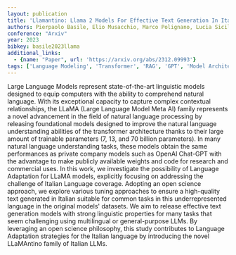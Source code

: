 ```yaml
---
layout: publication
title: 'Llamantino: Llama 2 Models For Effective Text Generation In Italian Language'
authors: Pierpaolo Basile, Elio Musacchio, Marco Polignano, Lucia Siciliani, Giuseppe Fiameni, Giovanni Semeraro
conference: "Arxiv"
year: 2023
bibkey: basile2023llama
additional_links:
  - {name: "Paper", url: 'https://arxiv.org/abs/2312.09993'}
tags: ['Language Modeling', 'Transformer', 'RAG', 'GPT', 'Model Architecture', 'Applications', 'Pretraining Methods']
---
```

Large Language Models represent state-of-the-art linguistic models designed
to equip computers with the ability to comprehend natural language. With its
exceptional capacity to capture complex contextual relationships, the LLaMA
(Large Language Model Meta AI) family represents a novel advancement in the
field of natural language processing by releasing foundational models designed
to improve the natural language understanding abilities of the transformer
architecture thanks to their large amount of trainable parameters (7, 13, and
70 billion parameters). In many natural language understanding tasks, these
models obtain the same performances as private company models such as OpenAI
Chat-GPT with the advantage to make publicly available weights and code for
research and commercial uses. In this work, we investigate the possibility of
Language Adaptation for LLaMA models, explicitly focusing on addressing the
challenge of Italian Language coverage. Adopting an open science approach, we
explore various tuning approaches to ensure a high-quality text generated in
Italian suitable for common tasks in this underrepresented language in the
original models' datasets. We aim to release effective text generation models
with strong linguistic properties for many tasks that seem challenging using
multilingual or general-purpose LLMs. By leveraging an open science philosophy,
this study contributes to Language Adaptation strategies for the Italian
language by introducing the novel LLaMAntino family of Italian LLMs.
